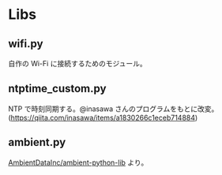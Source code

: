 # Libs

## wifi.py

自作の Wi-Fi に接続するためのモジュール。

## ntptime_custom.py

NTP で時刻同期する。@inasawa さんのプログラムをもとに改変。(<https://qiita.com/inasawa/items/a1830266c1eceb714884>)

## ambient.py

[AmbientDataInc/ambient-python-lib](https://github.com/AmbientDataInc/ambient-python-lib) より。

